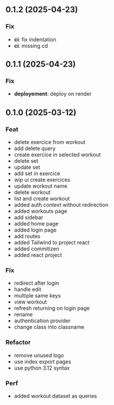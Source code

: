## 0.1.2 (2025-04-23)

### Fix

- **ci**: fix indentation
- **ci**: missing cd

## 0.1.1 (2025-04-23)

### Fix

- **deployement**: deploy on render

## 0.1.0 (2025-03-12)

### Feat

- delete exercice from workout
- add delete query
- create exercice in selected workout
- delete set
- update set
- add set in exercice
- wip ui create exercices
- update workout name
- delete workout
- list and create workout
- added auth context without redirection
- added workouts page
- add sidebar
- added home page
- added login page
- add routes
- added Tailwind to project react
- added commitizen
- added react project

### Fix

- redirect after login
- handle edit
- multiple same keys
- view workout
- refresh returning on login page
- rename
- authentication provider
- change class into classname

### Refactor

- remove unused logo
- use index export pages
- use python 3.12 syntax

### Perf

- added workout dataset as queries
